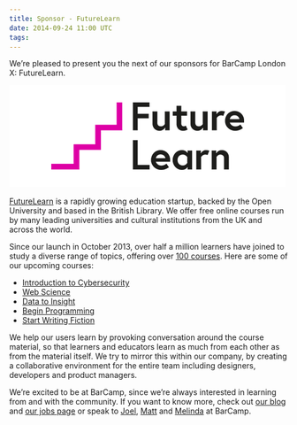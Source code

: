 ```yaml
---
title: Sponsor - FutureLearn
date: 2014-09-24 11:00 UTC
tags:
---
```


We’re pleased to present you the next of our sponsors for BarCamp London X: FutureLearn.

<img src="/images/sponsors/futurelearn.png">

[FutureLearn](https://futurelearn.com) is a rapidly growing education startup, backed by the Open University and based in the British Library. We offer free online courses run by many leading universities and cultural institutions from the UK and across the world.

Since our launch in October 2013, over half a million learners have joined to study a diverse range of topics, offering over [100 courses](https://www.futurelearn.com/courses/upcoming). Here are some of our upcoming courses:

* [Introduction to Cybersecurity](https://www.futurelearn.com/courses/introduction-to-cyber-security)
* [Web Science](https://www.futurelearn.com/courses/web-science-2014-q3)
* [Data to Insight](https://www.futurelearn.com/courses/data-to-insight)
* [Begin Programming](https://www.futurelearn.com/courses/begin-programming-autumn-2014)
* [Start Writing Fiction](https://www.futurelearn.com/courses/start-writing-fiction-2)

We help our users learn by provoking conversation around the course material, so that learners and educators learn as much from each other as from the material itself. We try to mirror this within our company, by creating a collaborative environment for the entire team including designers, developers and product managers.

We’re excited to be at BarCamp, since we’re always interested in learning from and with the community. If you want to know more, check out [our blog](http://about.futurelearn.com/blog/) and [our jobs page](http://about.futurelearn.com/about/jobs/) or speak to [Joel](https://twitter.com/joelchippindale), [Matt](https://twitter.com/matt_walton) and [Melinda](https://twitter.com/mseckington) at BarCamp.
